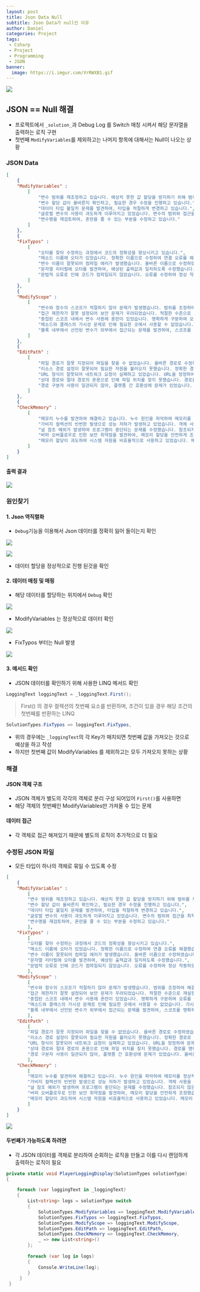 ```yaml
---
layout: post
title: Json Data Null 
subtitle: Json Data가 null인 이유
author: Daniel
categories: Project
tags: 
 - Csharp
 - Project
 - Programming
 - JSON
banner:
  image: https://i.imgur.com/VrRWXB1.gif
---
```

![](https://teamsparta.notion.site/image/https%3A%2F%2Fs3-us-west-2.amazonaws.com%2Fsecure.notion-static.com%2F573d499f-80ac-4e49-a243-d5079503ca40%2F3.png?table=block&id=d5e15def-1ac2-420f-9c62-49b36a9a637e&spaceId=83c75a39-3aba-4ba4-a792-7aefe4b07895&width=2000&userId=&cache=v2)

JSON == Null 해결
--

- 프로젝트에서 `_solution_`과 Debug Log 를 Switch 매칭 시켜서 해당 문자열을 출력하는 로직 구현
- 첫번째 `ModifyVariables`를 제외하고는 나머지 항목에 대해서는 Null이 나오는 상황

### JSON Data

```json
[  
	{  
	"ModifyVariables" :  
		[  
			"변수 범위를 재조정하고 있습니다. 예상치 못한 값 할당을 방지하기 위해 범위를 체크합니다.",  
			"변수 할당 값이 올바른지 확인하고, 필요한 경우 수정을 진행하고 있습니다.",  
			"데이터 타입 불일치 문제를 발견하여, 타입을 적절하게 변경하고 있습니다.",  
			"글로벌 변수의 사용이 과도하게 이루어지고 있었습니다. 변수의 범위와 접근을 최적화하고 있습니다.",  
			"변수명을 재검토하여, 혼란을 줄 수 있는 부분을 수정하고 있습니다."  
		]  
	},  
	{  
	"FixTypos" :  
		[  
			"오타를 찾아 수정하는 과정에서 코드의 정확성을 향상시키고 있습니다.",  
			"메소드 이름에 오타가 있었습니다. 정확한 이름으로 수정하여 연결 오류를 해결했습니다.",  
			"변수 이름이 잘못되어 컴파일 에러가 발생했습니다. 올바른 이름으로 수정하였습니다.",  
			"문자열 리터럴에 오타를 발견하여, 예상된 출력값과 일치하도록 수정했습니다.",  
			"문법적 오류로 인해 코드가 컴파일되지 않았습니다. 오류를 수정하여 정상 작동하도록 했습니다."  
		]  
	},  
	{  
	"ModifyScope" :  
		[  
			"변수와 함수의 스코프가 적절하지 않아 문제가 발생했습니다. 범위를 조정하여 해결했습니다.",  
			"접근 제한자가 잘못 설정되어 보안 문제가 우려되었습니다. 적절한 수준으로 재설정하였습니다.",  
			"중첩된 스코프 내에서 변수 사용에 혼란이 있었습니다. 명확하게 구분하여 오류를 해결했습니다.",  
			"메소드와 클래스의 가시성 문제로 인해 필요한 곳에서 사용할 수 없었습니다. 가시성을 조정하여 접근성을 개선했습니다.",  
			"블록 내부에서 선언된 변수가 외부에서 접근되는 문제를 발견하여, 스코프를 명확히 구분했습니다."  
		]  
	},  
	{  
	"EditPath" :  
		[  
			"파일 경로가 잘못 지정되어 파일을 찾을 수 없었습니다. 올바른 경로로 수정하였습니다.",  
			"리소스 경로 설정이 잘못되어 필요한 자원을 불러오지 못했습니다. 정확한 경로로 수정했습니다.",  
			"URL 형식이 잘못되어 네트워크 요청이 실패하고 있었습니다. URL을 정정하여 문제를 해결했습니다.",  
			"상대 경로와 절대 경로의 혼용으로 인해 파일 위치를 찾지 못했습니다. 경로를 명확하게 구분하였습니다.",  
			"경로 구분자 사용이 일관되지 않아, 플랫폼 간 호환성에 문제가 있었습니다. 올바른 구분자를 사용하여 수정했습니다."  
		]  
	},  
	{  
	"CheckMemory" :  
		[  
			"메모리 누수를 발견하여 해결하고 있습니다. 누수 원인을 파악하여 메모리를 정상적으로 해제하고 있습니다.",  
			"가비지 컬렉션의 빈번한 발생으로 성능 저하가 발생하고 있었습니다. 객체 사용을 최적화하여 문제를 해결했습니다.",  
			"널 참조 예외가 발생하여 프로그램이 중단되는 문제를 수정했습니다. 참조되지 않은 객체를 적절히 처리하였습니다.",  
			"버퍼 오버플로우로 인한 보안 취약점을 발견하여, 메모리 할당을 안전하게 조정했습니다.",  
			"메모리 할당이 과도하여 시스템 자원을 비효율적으로 사용하고 있었습니다. 메모리 사용을 효율화하여 성능을 개선했습니다."  
		]  
	}  
]
```

#### 출력 결과

![](https://i.imgur.com/VrRWXB1.gif)

### 원인찾기

#### 1. Json 역직렬화

- `Debug`기능을 이용해서 Json 데이터를 정확히 잃어 들이는지 확인

![](https://i.imgur.com/lm7law8.jpg)

![](https://i.imgur.com/nSqPWxw.jpg)

- 데이터 할당을 정상적으로 진행 된것을 확인

#### 2. 데이터 매칭 및 매핑

- 해당 데이터를 할당하는 위치에서 `Debug` 확인

![](https://i.imgur.com/sIFEf9s.jpg)

- ModifyVariables 는 정상적으로 데이터 확인

![](https://i.imgur.com/Y1hxonw.jpg)

- FixTypos 부터는 Null 발생

![](https://i.imgur.com/VSBebkz.jpg)

#### 3. 메서드 확인

- JSON 데이터를 확인하기 위해 사용한 LINQ 메서드 확인

```csharp
LoggingText loggingText = _loggingText.First();
```

> First() 의 경우 컬렉션의 첫번째 요소를 반환하며, 조건이 있을 경우 해당 조건의 첫번째를 반환하는 LINQ

```csharp
SolutionTypes.FixTypos => loggingText.FixTypos,
```

- 위의 경우에는 `_loggingText`의 각 Key가 매치되면 첫번째 값을 가져오는 것으로 예상을 하고 작성
- 하지만 첫번째 값이 ModifyVariables 를 제외하고는 모두 가져오지 못하는 상황


### 해결

#### JSON 객체 구조 

- JSON 객체가 별도의 각각의 객체로 분리 구성 되어있어 `First()`를 사용하면
- 해당 객체의 첫번째인 ModifyVariables만 가져올 수 있는 문제

#### 데이터 접근

- 각 객체로 접근 해져있기 때문에 별도의 로직이 추가적으로 더 필요

### 수정된 JSON 파일

- 모든 타입이 하나의 객체로 묶일 수 있도록 수정

```json
[  
	{  
	"ModifyVariables" :  
		[  
		"변수 범위를 재조정하고 있습니다. 예상치 못한 값 할당을 방지하기 위해 범위를 체크합니다.",  
		"변수 할당 값이 올바른지 확인하고, 필요한 경우 수정을 진행하고 있습니다.",  
		"데이터 타입 불일치 문제를 발견하여, 타입을 적절하게 변경하고 있습니다.",  
		"글로벌 변수의 사용이 과도하게 이루어지고 있었습니다. 변수의 범위와 접근을 최적화하고 있습니다.",  
		"변수명을 재검토하여, 혼란을 줄 수 있는 부분을 수정하고 있습니다."  
		],  
	"FixTypos" :  
		[  
		"오타를 찾아 수정하는 과정에서 코드의 정확성을 향상시키고 있습니다.",  
		"메소드 이름에 오타가 있었습니다. 정확한 이름으로 수정하여 연결 오류를 해결했습니다.",  
		"변수 이름이 잘못되어 컴파일 에러가 발생했습니다. 올바른 이름으로 수정하였습니다.",  
		"문자열 리터럴에 오타를 발견하여, 예상된 출력값과 일치하도록 수정했습니다.",  
		"문법적 오류로 인해 코드가 컴파일되지 않았습니다. 오류를 수정하여 정상 작동하도록 했습니다."  
		],  
	"ModifyScope" :  
		[  
		"변수와 함수의 스코프가 적절하지 않아 문제가 발생했습니다. 범위를 조정하여 해결했습니다.",  
		"접근 제한자가 잘못 설정되어 보안 문제가 우려되었습니다. 적절한 수준으로 재설정하였습니다.",  
		"중첩된 스코프 내에서 변수 사용에 혼란이 있었습니다. 명확하게 구분하여 오류를 해결했습니다.",  
		"메소드와 클래스의 가시성 문제로 인해 필요한 곳에서 사용할 수 없었습니다. 가시성을 조정하여 접근성을 개선했습니다.",  
		"블록 내부에서 선언된 변수가 외부에서 접근되는 문제를 발견하여, 스코프를 명확히 구분했습니다."  
		],  
	"EditPath" :  
		[  
		"파일 경로가 잘못 지정되어 파일을 찾을 수 없었습니다. 올바른 경로로 수정하였습니다.",  
		"리소스 경로 설정이 잘못되어 필요한 자원을 불러오지 못했습니다. 정확한 경로로 수정했습니다.",  
		"URL 형식이 잘못되어 네트워크 요청이 실패하고 있었습니다. URL을 정정하여 문제를 해결했습니다.",  
		"상대 경로와 절대 경로의 혼용으로 인해 파일 위치를 찾지 못했습니다. 경로를 명확하게 구분하였습니다.",  
		"경로 구분자 사용이 일관되지 않아, 플랫폼 간 호환성에 문제가 있었습니다. 올바른 구분자를 사용하여 수정했습니다."  
		],  
	"CheckMemory" :  
		[  
		"메모리 누수를 발견하여 해결하고 있습니다. 누수 원인을 파악하여 메모리를 정상적으로 해제하고 있습니다.",  
		"가비지 컬렉션의 빈번한 발생으로 성능 저하가 발생하고 있었습니다. 객체 사용을 최적화하여 문제를 해결했습니다.",  
		"널 참조 예외가 발생하여 프로그램이 중단되는 문제를 수정했습니다. 참조되지 않은 객체를 적절히 처리하였습니다.",  
		"버퍼 오버플로우로 인한 보안 취약점을 발견하여, 메모리 할당을 안전하게 조정했습니다.",  
		"메모리 할당이 과도하여 시스템 자원을 비효율적으로 사용하고 있었습니다. 메모리 사용을 효율화하여 성능을 개선했습니다."  
		]  
	}  
]
```


![](https://i.imgur.com/o4JGCKk.gif)

#### 두번째가 가능하도록 하려면

- 각 JSON 데이터를 객체로 분리하여 순회하는 로직을 만들고 이를 다시 랜덤하게 출력하는 로직이 필요

```csharp
private static void PlayerLoggingDisplay(SolutionTypes solutionType) 
{ 

	foreach (var loggingText in _loggingText) 
	{ 
		List<string> logs = solutionType switch 
		{ 
			SolutionTypes.ModifyVariables => loggingText.ModifyVariables, 
			SolutionTypes.FixTypos => loggingText.FixTypos, 
			SolutionTypes.ModifyScope => loggingText.ModifyScope, 
			SolutionTypes.EditPath => loggingText.EditPath, 
			SolutionTypes.CheckMemory => loggingText.CheckMemory, 
			_ => new List<string>() 
		}; 
		
		foreach (var log in logs) 
		{
			Console.WriteLine(log); 
		} 
	 }
 }
```